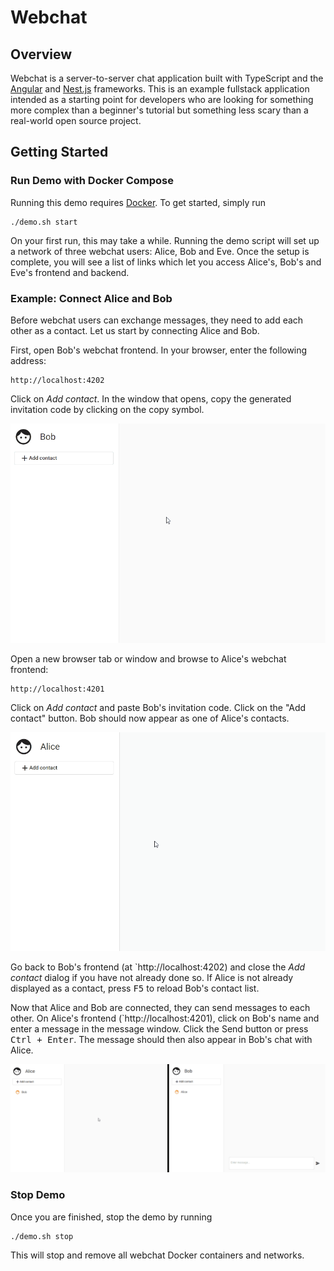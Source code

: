 # Webchat

## Overview

Webchat is a server-to-server chat application built with TypeScript and the [Angular](https://angular.io/) and [Nest.js](https://nestjs.com/) frameworks.
This is an example fullstack application intended as a starting point for developers who are looking for something more complex than a beginner's tutorial but something less scary than a real-world open source project.

## Getting Started

### Run Demo with Docker Compose

Running this demo requires [Docker](https://docs.docker.com/get-docker/).
To get started, simply run

    ./demo.sh start

On your first run, this may take a while.
Running the demo script will set up a network of three webchat users: Alice, Bob and Eve.
Once the setup is complete, you will see a list of links which let you access Alice's, Bob's and Eve's frontend and backend.

### Example: Connect Alice and Bob

Before webchat users can exchange messages, they need to add each other as a contact.
Let us start by connecting Alice and Bob.

First, open Bob's webchat frontend.
In your browser, enter the following address:

    http://localhost:4202

Click on *Add contact*.
In the window that opens, copy the generated invitation code by clicking on the copy symbol.

![Create invitation as Bob](doc/create-invitation.gif)

Open a new browser tab or window and browse to Alice's webchat frontend:

    http://localhost:4201

Click on *Add contact* and paste Bob's invitation code.
Click on the "Add contact" button.
Bob should now appear as one of Alice's contacts.

![Accept invitation as Alice](doc/accept-invitation.gif)

Go back to Bob's frontend (at `http://localhost:4202) and close the *Add contact* dialog if you have not already done so.
If Alice is not already displayed as a contact, press <kbd>F5</kbd> to reload Bob's contact list.

Now that Alice and Bob are connected, they can send messages to each other.
On Alice's frontend (`http://localhost:4201), click on Bob's name and enter a message in the message window.
Click the Send button or press <kbd>Ctrl + Enter</kbd>.
The message should then also appear in Bob's chat with Alice.

![Exchange messages](doc/exchange-messages.gif)

### Stop Demo

Once you are finished, stop the demo by running

    ./demo.sh stop

This will stop and remove all webchat Docker containers and networks.
